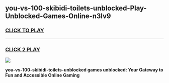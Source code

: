 
## you-vs-100-skibidi-toilets-unblocked-Play-Unblocked-Games-Online-n3lv9
<h3>
<a href="https://premium76.site?title=you-vs-100-skibidi-toilets-unblocked&ref=25A">CLICK TO PLAY</a></h3>
<hr>

<h3>
<a href="https://premium76.site?title=you-vs-100-skibidi-toilets-unblocked&ref=25A">CLICK 2 PLAY</a>
  
</h3>

<a href="https://premium76.site?title=you-vs-100-skibidi-toilets-unblocked&ref=25A"><img src="https://clearcache.store/games.png"></a>


**you-vs-100-skibidi-toilets-unblocked games unblocked: Your Gateway to Fun and Accessible Online Gaming**
